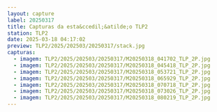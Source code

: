 ```yaml
---
layout: capture
label: 20250317
title: Capturas da esta&ccedil;&atilde;o TLP2
station: TLP2
date: 2025-03-18 04:17:02
preview: TLP2/2025/202503/20250317/stack.jpg
capturas:
  - imagem: TLP2/2025/202503/20250317/M20250318_041702_TLP_2P.jpg
  - imagem: TLP2/2025/202503/20250317/M20250318_045418_TLP_2P.jpg
  - imagem: TLP2/2025/202503/20250317/M20250318_053721_TLP_2P.jpg
  - imagem: TLP2/2025/202503/20250317/M20250318_065929_TLP_2P.jpg
  - imagem: TLP2/2025/202503/20250317/M20250318_070718_TLP_2P.jpg
  - imagem: TLP2/2025/202503/20250317/M20250318_073026_TLP_2P.jpg
  - imagem: TLP2/2025/202503/20250317/M20250318_080219_TLP_2P.jpg
---
```

